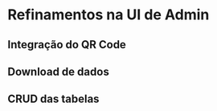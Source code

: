 # Refinamentos na UI de Admin


## Integração do QR Code

## Download de dados

## CRUD das tabelas


